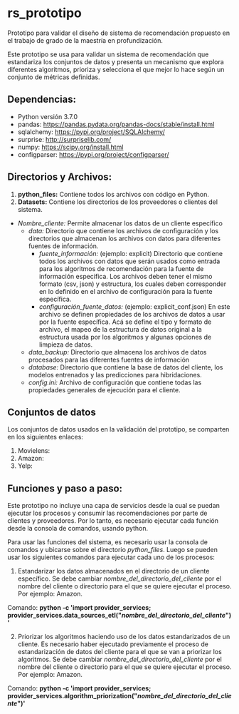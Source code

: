 # rs_prototipo
Prototipo para validar el diseño de sistema de recomendación propuesto en el trabajo de grado de la maestría en profundización.

Este prototipo se usa para validar un sistema de recomendación que estandariza los conjuntos de datos y presenta un mecanismo que explora diferentes algoritmos, prioriza y selecciona el que mejor lo hace según un conjunto de métricas definidas.

## Dependencias:
 - Python versión 3.7.0
 - pandas: https://pandas.pydata.org/pandas-docs/stable/install.html
 - sqlalchemy: https://pypi.org/project/SQLAlchemy/
 - surprise: http://surpriselib.com/
 - numpy: https://scipy.org/install.html
 - configparser: https://pypi.org/project/configparser/
 
## Directorios y Archivos:
1. **python_files:** Contiene todos los archivos con código en Python.
2. **Datasets:** Contiene los directorios de los proveedores o clientes del sistema.
  - *Nombre_cliente:* Permite almacenar los datos de un cliente específico
      - *data:* Directorio que contiene los archivos de configuración y los directorios que almacenan los archivos con datos para diferentes fuentes de información.
        - *fuente_información:* (ejemplo: explicit) Directorio que contiene todos los archivos con datos que serán usados como entrada para los algoritmos de recomendación para la fuente de información especifica. Los archivos deben tener el mismo formato (csv, json) y estructura, los cuales deben corresponder en lo definido en el archivo de configuración para la fuente específica.
        - *configuración_fuente_datos:* (ejemplo: explicit_conf.json) En este archivo se definen propiedades de los archivos de datos a usar por la fuente específica. Acá se define el tipo y formato de archivo, el mapeo de la estructura de datos original a la estructura usada por los algoritmos y algunas opciones de limpieza de datos. 
      - *data_backup:* Directorio que almacena los archivos de datos procesados para las diferentes fuentes de información
      - *database:* Directorio que contiene la base de datos del cliente, los modelos entrenados y las predicciones para hibridaciones.
      - *config.ini:* Archivo de configuración que contiene todas las propiedades generales de ejecución para el cliente.

## Conjuntos de datos
Los conjuntos de datos usados en la validación del prototipo, se comparten en los siguientes enlaces:
1. Movielens:
2. Amazon:
3. Yelp:

## Funciones y paso a paso:

Este prototipo no incluye una capa de servicios desde la cual se puedan ejecutar los procesos y consumir las recomendaciones por parte de clientes y proveedores. Por lo tanto, es necesario ejecutar cada función desde la consola de comandos, usando python.

Para usar las funciones del sistema, es necesario usar la consola de comandos y ubicarse sobre el directorio *python_files*. Luego se pueden usar los siguientes comandos para ejecutar cada uno de los procesos:

1. Estandarizar los datos almacenados en el directorio de un cliente específico. Se debe cambiar *nombre_del_directorio_del_cliente* por el nombre del cliente o directorio para el que se quiere ejecutar el proceso. Por ejemplo: Amazon.

Comando: **python -c 'import provider_services; provider_services.data_sources_etl("*nombre_del_directorio_del_cliente*")'**

2. Priorizar los algoritmos haciendo uso de los datos estandarizados de un cliente. Es necesario haber ejecutado previamente el proceso de estandarización de datos del cliente para el que se van a priorizar los algoritmos. Se debe cambiar *nombre_del_directorio_del_cliente* por el nombre del cliente o directorio para el que se quiere ejecutar el proceso. Por ejemplo: Amazon.

Comando: **python -c 'import provider_services; provider_services.algorithm_priorization("*nombre_del_directorio_del_cliente*")'**
